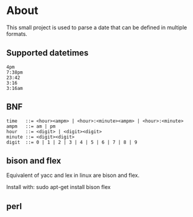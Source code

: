 # About
This small project is used to parse a date that can be defined in multiple formats.

## Supported datetimes

```
4pm
7:38pm
23:42
3:16
3:16am
```

## BNF
```
time   ::= <hour><ampm> | <hour>:<minute><ampm> | <hour>:<minute>
ampm   ::= am | pm
hour   ::= <digit> | <digit><digit>
minute ::= <digit><digit>
digit  ::= 0 | 1 | 2 | 3 | 4 | 5 | 6 | 7 | 8 | 9
```

## bison and flex
Equivalent of yacc and lex in linux are bison and flex.

Install with: sudo apt-get install bison flex

## perl
